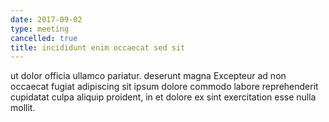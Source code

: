 ```yaml
---
date: 2017-09-02
type: meeting
cancelled: true
title: incididunt enim occaecat sed sit
---
```

ut dolor officia ullamco pariatur. deserunt magna Excepteur ad non occaecat fugiat adipiscing sit ipsum dolore commodo labore reprehenderit cupidatat culpa aliquip proident, in et dolore ex sint exercitation esse nulla mollit.
